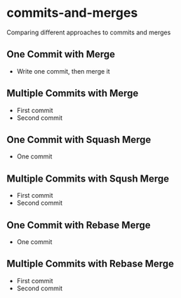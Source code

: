 # commits-and-merges
Comparing different approaches to commits and merges

## One Commit with Merge
- Write one commit, then merge it

## Multiple Commits with Merge
- First commit
- Second commit

## One Commit with Squash Merge
- One commit

## Multiple Commits with Sqush Merge
- First commit
- Second commit

## One Commit with Rebase Merge
- One commit

## Multiple Commits with Rebase Merge
- First commit
- Second commit
